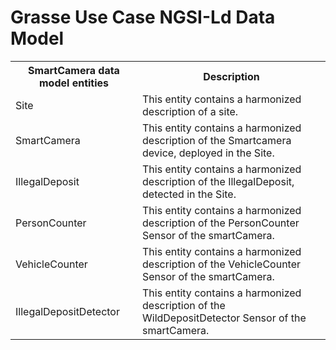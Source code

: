 # Grasse Use Case NGSI-Ld Data Model



<table>
  <tr>
    <th>SmartCamera data model entities</th>
    <th>Description</th>
  </tr>
  <tr>
    <td>Site</td>
    <td>This entity contains a harmonized description of a site.</td>
  </tr>
  <tr>
    <td>SmartCamera</td>
    <td>This entity contains a harmonized description of the Smartcamera device, deployed in the Site.</td>
  </tr>
  <tr>
    <td>IllegalDeposit</td>
    <td>This entity contains a harmonized description of the IllegalDeposit, detected in the Site.</td>
  </tr>
  <tr>
    <td>PersonCounter</td>
    <td>This entity contains a harmonized description of the PersonCounter Sensor of the smartCamera.</td>
  </tr>
  <tr>
    <td>VehicleCounter</td>
    <td>This entity contains a harmonized description of the VehicleCounter Sensor of the smartCamera.</td>
  </tr>
  <tr>
    <td>IllegalDepositDetector</td>
    <td>This entity contains a harmonized description of the WildDepositDetector Sensor of the smartCamera.</td>
  </tr>
</table>


